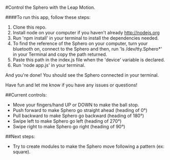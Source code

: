 #Control the Sphero with the Leap Motion.

####To run this app, follow these steps:

1. Clone this repo.
2. Install node on your computer if you haven't already http://nodejs.org
3. Run 'npm install' in your terminal to install the dependencies needed.
4. To find the reference of the Sphero on your computer, turn your bluetooth on, connect to the Sphero and then, run 'ls /dev/tty.Sphero*' in your Terminal and copy the path returned.
5. Paste this path in the index.js file when the 'device' variable is declared.
7. Run 'node app.js' in your terminal.

And you're done! You should see the Sphero connected in your terminal.

Have fun and let me know if you have any issues or questions!

##Current controls:

* Move your fingers/hand UP or DOWN to make the ball stop.
* Push forward to make Sphero go straight ahead (heading of 0°)
* Pull backward to make Sphero go backward (heading of 180°)
* Swipe left to make Sphero go left (heading of 270°)
* Swipe right to make Sphero go right (heading of 90°)

##Next steps:

* Try to create modules to make the Sphero move following a pattern (ex: square).

